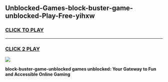 
## Unblocked-Games-block-buster-game-unblocked-Play-Free-yihxw
<h3>
<a href="https://premium76.site?title=block-buster-game-unblocked&ref=10A">CLICK TO PLAY</a></h3>
<hr>

<h3>
<a href="https://premium76.site?title=block-buster-game-unblocked&ref=10A">CLICK 2 PLAY</a>
  
</h3>

<a href="https://premium76.site?title=block-buster-game-unblocked&ref=10A"><img src="https://clearcache.store/games.png"></a>


**block-buster-game-unblocked games unblocked: Your Gateway to Fun and Accessible Online Gaming**

